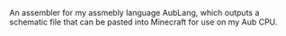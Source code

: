 An assembler for my assmebly language AubLang, which outputs a schematic file that can be pasted into Minecraft for use on my Aub CPU. 

